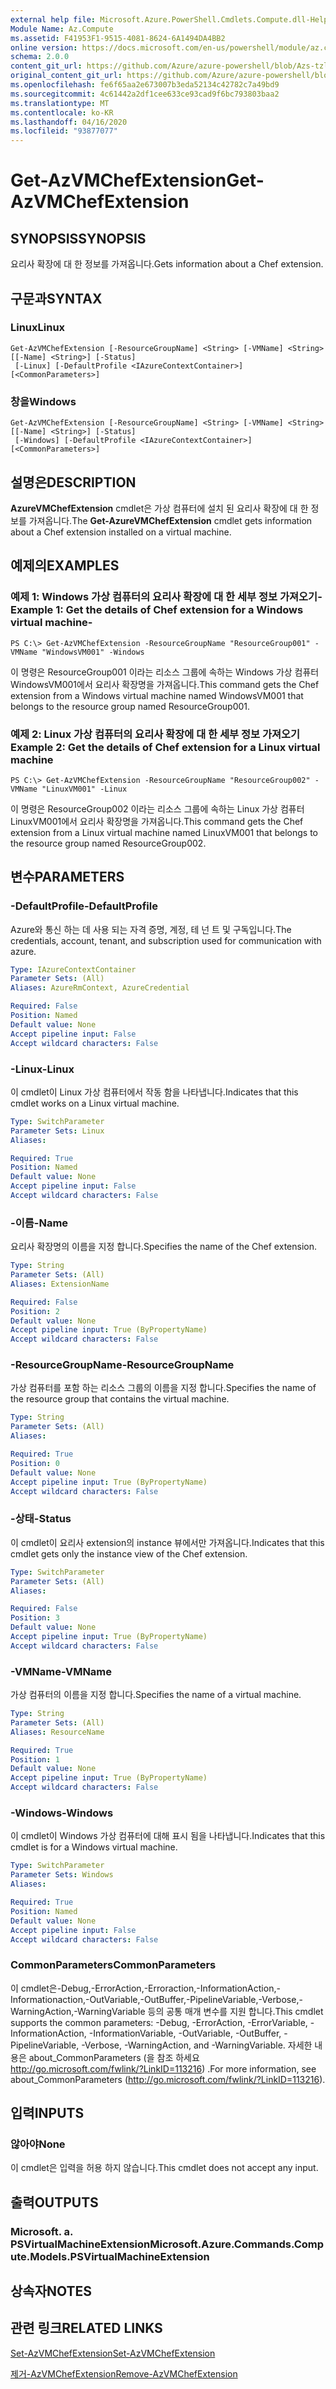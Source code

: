 ```yaml
---
external help file: Microsoft.Azure.PowerShell.Cmdlets.Compute.dll-Help-Help.xml
Module Name: Az.Compute
ms.assetid: F41953F1-9515-4081-8624-6A1494DA4BB2
online version: https://docs.microsoft.com/en-us/powershell/module/az.compute/get-azvmchefextension
schema: 2.0.0
content_git_url: https://github.com/Azure/azure-powershell/blob/Azs-tzl/src/Compute/Compute/help/Get-AzVMChefExtension.md
original_content_git_url: https://github.com/Azure/azure-powershell/blob/Azs-tzl/src/Compute/Compute/help/Get-AzVMChefExtension.md
ms.openlocfilehash: fe6f65aa2e673007b3eda52134c42782c7a49bd9
ms.sourcegitcommit: 4c61442a2df1cee633ce93cad9f6bc793803baa2
ms.translationtype: MT
ms.contentlocale: ko-KR
ms.lasthandoff: 04/16/2020
ms.locfileid: "93877077"
---
```

# <span data-ttu-id="c9c0a-101">Get-AzVMChefExtension</span><span class="sxs-lookup"><span data-stu-id="c9c0a-101">Get-AzVMChefExtension</span></span>

## <span data-ttu-id="c9c0a-102">SYNOPSIS</span><span class="sxs-lookup"><span data-stu-id="c9c0a-102">SYNOPSIS</span></span>
<span data-ttu-id="c9c0a-103">요리사 확장에 대 한 정보를 가져옵니다.</span><span class="sxs-lookup"><span data-stu-id="c9c0a-103">Gets information about a Chef extension.</span></span>

## <span data-ttu-id="c9c0a-104">구문과</span><span class="sxs-lookup"><span data-stu-id="c9c0a-104">SYNTAX</span></span>

### <span data-ttu-id="c9c0a-105">Linux</span><span class="sxs-lookup"><span data-stu-id="c9c0a-105">Linux</span></span>
```
Get-AzVMChefExtension [-ResourceGroupName] <String> [-VMName] <String> [[-Name] <String>] [-Status]
 [-Linux] [-DefaultProfile <IAzureContextContainer>] [<CommonParameters>]
```

### <span data-ttu-id="c9c0a-106">창을</span><span class="sxs-lookup"><span data-stu-id="c9c0a-106">Windows</span></span>
```
Get-AzVMChefExtension [-ResourceGroupName] <String> [-VMName] <String> [[-Name] <String>] [-Status]
 [-Windows] [-DefaultProfile <IAzureContextContainer>] [<CommonParameters>]
```

## <span data-ttu-id="c9c0a-107">설명은</span><span class="sxs-lookup"><span data-stu-id="c9c0a-107">DESCRIPTION</span></span>
<span data-ttu-id="c9c0a-108">**AzureVMChefExtension** cmdlet은 가상 컴퓨터에 설치 된 요리사 확장에 대 한 정보를 가져옵니다.</span><span class="sxs-lookup"><span data-stu-id="c9c0a-108">The **Get-AzureVMChefExtension** cmdlet gets information about a Chef extension installed on a virtual machine.</span></span>

## <span data-ttu-id="c9c0a-109">예제의</span><span class="sxs-lookup"><span data-stu-id="c9c0a-109">EXAMPLES</span></span>

### <span data-ttu-id="c9c0a-110">예제 1: Windows 가상 컴퓨터의 요리사 확장에 대 한 세부 정보 가져오기-</span><span class="sxs-lookup"><span data-stu-id="c9c0a-110">Example 1: Get the details of Chef extension for a Windows virtual machine-</span></span>
```
PS C:\> Get-AzVMChefExtension -ResourceGroupName "ResourceGroup001" -VMName "WindowsVM001" -Windows
```

<span data-ttu-id="c9c0a-111">이 명령은 ResourceGroup001 이라는 리소스 그룹에 속하는 Windows 가상 컴퓨터 WindowsVM001에서 요리사 확장명을 가져옵니다.</span><span class="sxs-lookup"><span data-stu-id="c9c0a-111">This command gets the Chef extension from a Windows virtual machine named WindowsVM001 that belongs to the resource group named ResourceGroup001.</span></span>

### <span data-ttu-id="c9c0a-112">예제 2: Linux 가상 컴퓨터의 요리사 확장에 대 한 세부 정보 가져오기</span><span class="sxs-lookup"><span data-stu-id="c9c0a-112">Example 2: Get the details of Chef extension for a Linux virtual machine</span></span>
```
PS C:\> Get-AzVMChefExtension -ResourceGroupName "ResourceGroup002" -VMName "LinuxVM001" -Linux
```

<span data-ttu-id="c9c0a-113">이 명령은 ResourceGroup002 이라는 리소스 그룹에 속하는 Linux 가상 컴퓨터 LinuxVM001에서 요리사 확장명을 가져옵니다.</span><span class="sxs-lookup"><span data-stu-id="c9c0a-113">This command gets the Chef extension from a Linux virtual machine named LinuxVM001 that belongs to the resource group named ResourceGroup002.</span></span>

## <span data-ttu-id="c9c0a-114">변수</span><span class="sxs-lookup"><span data-stu-id="c9c0a-114">PARAMETERS</span></span>

### <span data-ttu-id="c9c0a-115">-DefaultProfile</span><span class="sxs-lookup"><span data-stu-id="c9c0a-115">-DefaultProfile</span></span>
<span data-ttu-id="c9c0a-116">Azure와 통신 하는 데 사용 되는 자격 증명, 계정, 테 넌 트 및 구독입니다.</span><span class="sxs-lookup"><span data-stu-id="c9c0a-116">The credentials, account, tenant, and subscription used for communication with azure.</span></span>

```yaml
Type: IAzureContextContainer
Parameter Sets: (All)
Aliases: AzureRmContext, AzureCredential

Required: False
Position: Named
Default value: None
Accept pipeline input: False
Accept wildcard characters: False
```

### <span data-ttu-id="c9c0a-117">-Linux</span><span class="sxs-lookup"><span data-stu-id="c9c0a-117">-Linux</span></span>
<span data-ttu-id="c9c0a-118">이 cmdlet이 Linux 가상 컴퓨터에서 작동 함을 나타냅니다.</span><span class="sxs-lookup"><span data-stu-id="c9c0a-118">Indicates that this cmdlet works on a Linux virtual machine.</span></span>

```yaml
Type: SwitchParameter
Parameter Sets: Linux
Aliases: 

Required: True
Position: Named
Default value: None
Accept pipeline input: False
Accept wildcard characters: False
```

### <span data-ttu-id="c9c0a-119">-이름</span><span class="sxs-lookup"><span data-stu-id="c9c0a-119">-Name</span></span>
<span data-ttu-id="c9c0a-120">요리사 확장명의 이름을 지정 합니다.</span><span class="sxs-lookup"><span data-stu-id="c9c0a-120">Specifies the name of the Chef extension.</span></span>

```yaml
Type: String
Parameter Sets: (All)
Aliases: ExtensionName

Required: False
Position: 2
Default value: None
Accept pipeline input: True (ByPropertyName)
Accept wildcard characters: False
```

### <span data-ttu-id="c9c0a-121">-ResourceGroupName</span><span class="sxs-lookup"><span data-stu-id="c9c0a-121">-ResourceGroupName</span></span>
<span data-ttu-id="c9c0a-122">가상 컴퓨터를 포함 하는 리소스 그룹의 이름을 지정 합니다.</span><span class="sxs-lookup"><span data-stu-id="c9c0a-122">Specifies the name of the resource group that contains the virtual machine.</span></span>

```yaml
Type: String
Parameter Sets: (All)
Aliases: 

Required: True
Position: 0
Default value: None
Accept pipeline input: True (ByPropertyName)
Accept wildcard characters: False
```

### <span data-ttu-id="c9c0a-123">-상태</span><span class="sxs-lookup"><span data-stu-id="c9c0a-123">-Status</span></span>
<span data-ttu-id="c9c0a-124">이 cmdlet이 요리사 extension의 instance 뷰에서만 가져옵니다.</span><span class="sxs-lookup"><span data-stu-id="c9c0a-124">Indicates that this cmdlet gets only the instance view of the Chef extension.</span></span>

```yaml
Type: SwitchParameter
Parameter Sets: (All)
Aliases: 

Required: False
Position: 3
Default value: None
Accept pipeline input: True (ByPropertyName)
Accept wildcard characters: False
```

### <span data-ttu-id="c9c0a-125">-VMName</span><span class="sxs-lookup"><span data-stu-id="c9c0a-125">-VMName</span></span>
<span data-ttu-id="c9c0a-126">가상 컴퓨터의 이름을 지정 합니다.</span><span class="sxs-lookup"><span data-stu-id="c9c0a-126">Specifies the name of a virtual machine.</span></span>

```yaml
Type: String
Parameter Sets: (All)
Aliases: ResourceName

Required: True
Position: 1
Default value: None
Accept pipeline input: True (ByPropertyName)
Accept wildcard characters: False
```

### <span data-ttu-id="c9c0a-127">-Windows</span><span class="sxs-lookup"><span data-stu-id="c9c0a-127">-Windows</span></span>
<span data-ttu-id="c9c0a-128">이 cmdlet이 Windows 가상 컴퓨터에 대해 표시 됨을 나타냅니다.</span><span class="sxs-lookup"><span data-stu-id="c9c0a-128">Indicates that this cmdlet is for a Windows virtual machine.</span></span>

```yaml
Type: SwitchParameter
Parameter Sets: Windows
Aliases: 

Required: True
Position: Named
Default value: None
Accept pipeline input: False
Accept wildcard characters: False
```

### <span data-ttu-id="c9c0a-129">CommonParameters</span><span class="sxs-lookup"><span data-stu-id="c9c0a-129">CommonParameters</span></span>
<span data-ttu-id="c9c0a-130">이 cmdlet은-Debug,-ErrorAction,-Erroraction,-InformationAction,-Informationaction,-OutVariable,-OutBuffer,-PipelineVariable,-Verbose,-WarningAction,-WarningVariable 등의 공통 매개 변수를 지원 합니다.</span><span class="sxs-lookup"><span data-stu-id="c9c0a-130">This cmdlet supports the common parameters: -Debug, -ErrorAction, -ErrorVariable, -InformationAction, -InformationVariable, -OutVariable, -OutBuffer, -PipelineVariable, -Verbose, -WarningAction, and -WarningVariable.</span></span> <span data-ttu-id="c9c0a-131">자세한 내용은 about_CommonParameters (을 참조 하세요 http://go.microsoft.com/fwlink/?LinkID=113216) .</span><span class="sxs-lookup"><span data-stu-id="c9c0a-131">For more information, see about_CommonParameters (http://go.microsoft.com/fwlink/?LinkID=113216).</span></span>

## <span data-ttu-id="c9c0a-132">입력</span><span class="sxs-lookup"><span data-stu-id="c9c0a-132">INPUTS</span></span>

### <span data-ttu-id="c9c0a-133">않아야</span><span class="sxs-lookup"><span data-stu-id="c9c0a-133">None</span></span>
<span data-ttu-id="c9c0a-134">이 cmdlet은 입력을 허용 하지 않습니다.</span><span class="sxs-lookup"><span data-stu-id="c9c0a-134">This cmdlet does not accept any input.</span></span>

## <span data-ttu-id="c9c0a-135">출력</span><span class="sxs-lookup"><span data-stu-id="c9c0a-135">OUTPUTS</span></span>

### <span data-ttu-id="c9c0a-136">Microsoft. a. PSVirtualMachineExtension</span><span class="sxs-lookup"><span data-stu-id="c9c0a-136">Microsoft.Azure.Commands.Compute.Models.PSVirtualMachineExtension</span></span>

## <span data-ttu-id="c9c0a-137">상속자</span><span class="sxs-lookup"><span data-stu-id="c9c0a-137">NOTES</span></span>

## <span data-ttu-id="c9c0a-138">관련 링크</span><span class="sxs-lookup"><span data-stu-id="c9c0a-138">RELATED LINKS</span></span>

[<span data-ttu-id="c9c0a-139">Set-AzVMChefExtension</span><span class="sxs-lookup"><span data-stu-id="c9c0a-139">Set-AzVMChefExtension</span></span>](./Set-AzVMChefExtension.md)

[<span data-ttu-id="c9c0a-140">제거-AzVMChefExtension</span><span class="sxs-lookup"><span data-stu-id="c9c0a-140">Remove-AzVMChefExtension</span></span>](./Remove-AzVMChefExtension.md)



